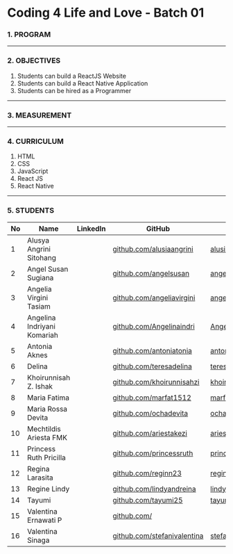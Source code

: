 # Coding 4 Life and Love - Batch 01

### 1. PROGRAM
---
### 2. OBJECTIVES
  1. Students can build a ReactJS Website
  2. Students can build a React Native Application
  3. Students can be hired as a Programmer
---
### 3. MEASUREMENT
---
### 4. CURRICULUM
  1. HTML
  2. CSS
  3. JavaScript
  4. React JS
  5. React Native
---
### 5. STUDENTS
|  No | Name                        | LinkedIn | GitHub                 |  Website 	|
|---	|---	                        |---	|---	                        |---	|
|  1 	| Alusya Angrini Sitohang   	|   	| [github.com/alusiaangrini](https://github.com/alusiaangrini)   	    | [alusiaangrini.github.io](https://alusiaangrini.github.io) |
|  2	| Angel Susan Sugiana        	|   	| [github.com/angelsusan](https://github.com/angelsusan)  	          | [angelsusan.github.io](https://angelsusan.github.io)  	|
|  3 	| Angelia Virgini Tasiam  	  |   	| [github.com/angeliavirgini](https://github.com/angeliavirgini)      | [angeliavirgini.github.io](https://angeliavirgini.github.io)  	|
|  4 	| Angelina Indriyani Komariah |   	| [github.com/Angelinaindri](https://github.com/Angelinaindri)  	    | [Angelinaindri.github.io](https://Angelinaindri.github.io)  	|
|  5	| Antonia Aknes             	|   	| [github.com/antoniatonia](https://github.com/antoniatonia)  	      | [antoniatonia.github.io](https://antoniatonia.github.io)  	|
|  6 	| Delina                    	|   	| [github.com/teresadelina](https://github.com/teresadelina)  	      | [teresadelina.github.io](https://teresadelina.github.io)  	|
|  7 	| Khoirunnisah Z. Ishak     	|   	| [github.com/khoirunnisahzi](https://github.com/khoirunnisahzi)      | [khoirunnisahzi.github.io](https://khoirunnisahzi.github.io)  	|
|  8	| Maria Fatima  	            |   	| [github.com/marfat1512](https://github.com/marfat1512)  	          | [marfat1512.github.io](https://marfat1512.github.io)  	|
|  9 	| Maria Rossa Devita        	|   	| [github.com/ochadevita](https://github.com/ochadevita)  	          | [ochadevita.github.io](https://ochadevita.github.io)  	|
|  10 | Mechtildis Ariesta FMK    	|   	| [github.com/ariestakezi](https://github.com/ariestakezi)  	        | [ariestakezi.github.io](https://ariestakezi.github.io)  	|
|  11	| Princess Ruth Pricilla      |   	| [github.com/princessruth](https://github.com/princessruth)  	      | [princessruth.github.io](https://princessruth.github.io)  	|
|  12 | Regina Larasita             |   	| [github.com/reginn23](https://github.com/reginn23)      	          | [reginn23.github.io](https://reginn23.github.io) 	|
|  13 | Regine Lindy                |   	| [github.com/lindyandreina](https://github.com/lindyandreina)  	    | [lindyandreina.github.io](https://lindyandreina.github.io) 	|
|  14	| Tayumi                      |   	| [github.com/tayumi25](https://github.com/tayumi25)       	          | [tayumi25.github.io](https://tayumi25.github.io)  	|
|  15 | Valentina Ernawati P        |   	| [github.com/](https://)               	                            |   	|
|  16 | Valentina Sinaga            |   	| [github.com/stefanivalentina](https:/github.com/stefanivalentina/)  | [stefanivalentina.github.io](https://stefanivalentina.github.io)  	|

